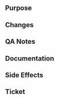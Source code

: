 <!-- Before submit your Pull Request, make sure you picked
     the right branch:

     - For hotfixes, select "master" as the target branch
     - For new features, select "develop" as the target branch
     - For release feature fixes, select the relevant release branch (release/X.Y.Z) as the target branch -->

## Purpose

<!-- Describe the purpose of your changes -->

## Changes

<!-- Briefly describe or list your changes  -->

## QA Notes

<!-- Does this change need QA? If so, this section is required.
     - Is cross-browser testing required/recommended?
     - Is API testing required/recommended?
     - What pages on the OSF should be tested?
     - What edge cases should QA be aware of?
-->

## Documentation

<!-- Does any internal or external documentation need to be updated?
     - If the API was versioned, update the developer.osf.io changelog.
     - If changes were made to the API, link the developer.osf.io PR here.
-->

## Side Effects

<!-- Any possible side effects? -->

## Ticket

<!-- Link to JIRA ticket, if applicable e.g. https://openscience.atlassian.net/browse/OSF-1234 -->
